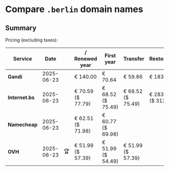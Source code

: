# Compare `.berlin` domain names

## Summary

Pricing (excluding taxes):

| Service | Date |  | / Renewed year | First year | Transfer | Restoration |
|--|--|--|--|--|--|--|
| **Gandi** | 2025-06-23 |  | € 140.00 | € 70.64 | € 59.86 | € 183.54 |
| **Internet.bs** | 2025-06-23 |  | € 70.59<br>($ 77.79) | € 68.52<br>($ 75.49) | € 68.52<br>($ 75.49) | € 283.25<br>($ 312.09) |
| **Namecheap** | 2025-06-23 |  | € 62.51<br>($ 71.98) | € 60.77<br>($ 69.98) |  |  |
| **OVH** | 2025-06-23 | 🏆 | € 51.99<br>($ 57.39) | € 51.99<br>($ 54.49) | € 51.99<br>($ 57.39) |  |
